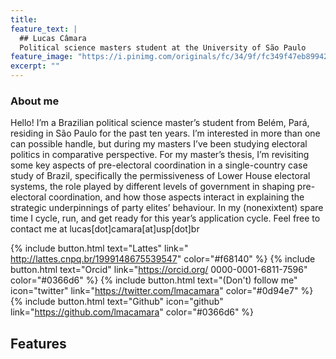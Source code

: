 ```yaml
---
title: 
feature_text: |
  ## Lucas Câmara
  Political science masters student at the University of São Paulo
feature_image: "https://i.pinimg.com/originals/fc/34/9f/fc349f47eb89942eaa494547d135208b.jpg"
excerpt: ""
---
```


### About me

Hello! I’m a Brazilian political science master’s student from Belém, Pará, residing in São Paulo for the past ten years. I’m interested in more than one can possible handle, but during my masters I’ve been studying electoral politics in comparative perspective. For my master’s thesis, I’m revisiting some key aspects of pre-electoral coordination in a single-country case study of Brazil, specifically the permissiveness of Lower House electoral systems, the role played by different levels of government in shaping pre-electoral coordination, and how those aspects interact in explaining the strategic underpinnings of party elites’ behaviour. In my (nonexixtent) spare time I cycle, run, and get ready for this year’s application cycle. Feel free to contact me at lucas[dot]camara[at]usp[dot]br

{% include button.html text="Lattes" link=" http://lattes.cnpq.br/1999148675539547" color="#f68140" %} {% include button.html text="Orcid" link="https://orcid.org/
0000-0001-6811-7596" color="#0366d6" %} {% include button.html text="(Don't) follow me" icon="twitter" link="https://twitter.com/lmacamara" color="#0d94e7" %} {% include button.html text="Github" icon="github" link="https://github.com/lmacamara" color="#0366d6" %}

## Features

